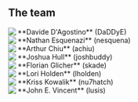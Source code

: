 ## The team

<img src="http://www.gravatar.com/avatar/88eb5665f537eacf51a2677aeaf1816b?s=100" align="left"/>
**Davide D'Agostino** (DaDDyE)
<br />

<img src="http://www.gravatar.com/avatar/e8a84c62048ccb7ee08d4fdeb6417533?s=100" align="left"/>
**Nathan Esquenazi** (nesquena)
<br />

<img src="http://www.gravatar.com/avatar/5107da17070b85827213aef1129ef61f?s=100" align="left"/>
**Arthur Chiu** (achiu)
<br />

<img src="http://www.gravatar.com/avatar/c7e2ce5b40f683dfb6c1bdf5e6af0c72?s=100" align="left"/>
**Joshua Hull** (joshbuddy)
<br />

<img src="http://www.gravatar.com/avatar/1c88d7906e3ffa450aedff2f5f1d1299?s=100" align="left"/>
**Florian Glicher** (skade)
<br />

<img src="http://www.gravatar.com/avatar/64fec2287666363ff9697ea37f0c3412?s=100" align="left"/>
**Lori Holden** (lholden)
<br />

<img src="http://www.gravatar.com/avatar/52026b2d24e49cb5483e4922f0eddd40?s=100" align="left"/>
**Kriss Kowalik** (nu7hatch)
<br />

<img src="http://www.gravatar.com/avatar/03a966709300efb4a86ce5ee8f88f696?s=100" align="left"/>
**John E. Vincent** (lusis)
<br />

